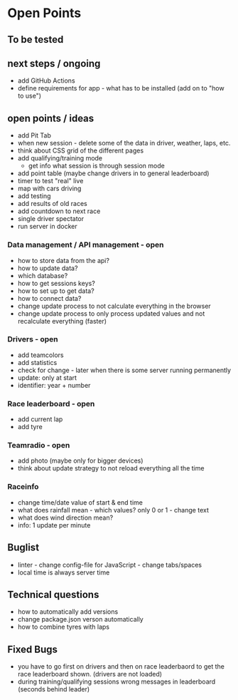 # Open Points

## To be tested

## next steps / ongoing
- add GitHub Actions
- define requirements for app - what has to be installed (add on to "how to use")

## open points / ideas
- add Pit Tab
- when new session - delete some of the data in driver, weather, laps, etc.
- think about CSS grid of the different pages
- add qualifying/training mode
  - get info what session is through session mode
- add point table (maybe change drivers in to general leaderboard)
- timer to test "real" live
- map with cars driving
- add testing
- add results of old races
- add countdown to next race
- single driver spectator
- run server in docker

### Data management / API management - open
- how to store data from the api?
- how to update data?
- which database?
- how to get sessions keys?
- how to set up to get data?
- how to connect data?
- change update process to not calculate everything in the browser
- change update process to only process updated values and not recalculate everything (faster)

### Drivers - open
- add teamcolors
- add statistics
- check for change - later when there is some server running permanently
- update: only at start
- identifier: year + number

### Race leaderboard - open
- add current lap
- add tyre

### Teamradio - open
- add photo (maybe only for bigger devices)
- think about update strategy to not reload everything all the time

### Raceinfo
- change time/date value of start & end time
- what does rainfall mean - which values? only 0 or 1 - change text
- what does wind direction mean?
- info: 1 update per minute

## Buglist
- linter - change config-file for JavaScript - change tabs/spaces
- local time is always server time


## Technical questions
- how to automatically add versions
- change package.json verson automatically
- how to combine tyres with laps


## Fixed Bugs
- you have to go first on drivers and then on race leaderbaord to get the race leaderboard shown. (drivers are not loaded)
- during training/qualifying sessions wrong messages in leaderboard (seconds behind leader)
